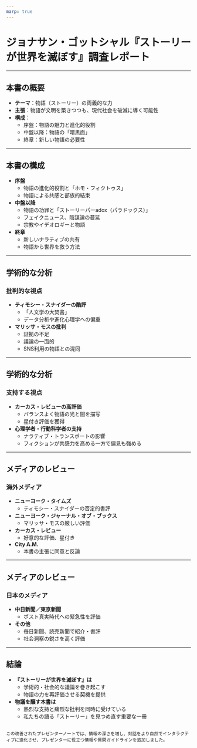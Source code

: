 ```yaml
---
marp: true
---
```


# ジョナサン・ゴットシャル『ストーリーが世界を滅ぼす』調査レポート

<!-- ずんだもん(happy): 今日はジョナサン・ゴットシャルの『ストーリーが世界を滅ぼす』についてお話しするのだ！ -->
<!-- 春日部つむぎ(neutral): どんな内容なのか、とても楽しみだね。物語の影響力について深く考えさせられる本だと聞いているよ。 -->

---

## 本書の概要

- **テーマ**：物語（ストーリー）の両義的な力
- **主張**：物語が文明を築きつつも、現代社会を破滅に導く可能性
- **構成**：
  - 序盤：物語の魅力と進化的役割
  - 中盤以降：物語の「暗黒面」
  - 終章：新しい物語の必要性

<!-- ずんだもん(thinking): このスライドでは本書のテーマや主張、構成について説明しているのだ。物語が持つ二面性が興味深いポイントなのだ。 -->
<!-- 春日部つむぎ(happy): 物語が文明を築くだけでなく、破滅に導く可能性があるというのは、考えさせられるね。具体的な例がどんなものか気になるよ。 -->

---

## 本書の構成

- **序盤**
  - 物語の進化的役割と「ホモ・フィクトゥス」
  - 物語による共感と部族的結束
- **中盤以降**
  - 物語の功罪と「ストーリーパーadox（パラドックス）」
  - フェイクニュース、陰謀論の蔓延
  - 宗教やイデオロギーと物語
- **終章**
  - 新しいナラティブの共有
  - 物語から世界を救う方法

<!-- ずんだもん(neutral): ここでは本書の具体的な構成を説明しているのだ。物語がどのように進化し、そしてどんな問題を引き起こすかが詳細に述べられているのだ。 -->
<!-- 春日部つむぎ(thinking): フェイクニュースや陰謀論の問題も取り上げられているんだね。どうして物語がそれらを助長するのか、詳しく知りたいな。 -->

---

## 学術的な分析

### 批判的な視点

- **ティモシー・スナイダーの酷評**
  - 「人文学の大焚書」
  - データ分析や進化心理学への偏重
- **マリッサ・モスの批判**
  - 証拠の不足
  - 議論の一面的
  - SNS利用の物語との混同

<!-- ずんだもん(sad): ここでは批判的な視点について説明しているのだ。スナイダーとモスが、データ分析への偏重や証拠不足を指摘しているのだ。 -->
<!-- 春日部つむぎ(neutral): 批判も重要な視点だよね。それぞれの批判がどんな背景から来ているのか、もう少し詳しく知りたいところだね。 -->

---

## 学術的な分析

### 支持する視点

- **カーカス・レビューの高評価**
  - バランスよく物語の光と闇を描写
  - 星付き評価を獲得
- **心理学者・行動科学者の支持**
  - ナラティブ・トランスポートの影響
  - フィクションが共感力を高める一方で偏見も強める

<!-- ずんだもん(happy): 今度は支持する視点についてだよ！カーカス・レビューや心理学者たちが、本書をバランスの取れた作品として高く評価しているのだ。 -->
<!-- 春日部つむぎ(happy): 物語の持つ力を再評価するきっかけとして読まれているんだね。フィクションが共感力を高めるというのは興味深い見解だよ。 -->

---

## メディアのレビュー

### 海外メディア

- **ニューヨーク・タイムズ**
  - ティモシー・スナイダーの否定的書評
- **ニューヨーク・ジャーナル・オブ・ブックス**
  - マリッサ・モスの厳しい評価
- **カーカス・レビュー**
  - 好意的な評価、星付き
- **City A.M.**
  - 本書の主張に同意と反論

<!-- ずんだもん(neutral): 海外メディアのレビューも多岐にわたっているのだ。否定的なものから好意的なものまで、さまざまな意見があるのだ。 -->
<!-- 春日部つむぎ(thinking): 否定的な意見もあるけれど、好意的な評価も少なくないようだね。レビューを通じて本書の多面性が浮き彫りになっているね。 -->

---

## メディアのレビュー

### 日本のメディア

- **中日新聞／東京新聞**
  - ポスト真実時代への緊急性を評価
- **その他**
  - 毎日新聞、読売新聞で紹介・書評
  - 社会洞察の鋭さを高く評価

<!-- ずんだもん(happy): 日本のメディアもこの本を高く評価しているのだ！特に社会洞察の鋭さが注目されているのだ。 -->
<!-- 春日部つむぎ(happy): 日本でも注目されているんだね。物語の影響力について考えさせられる内容だよ。どうしてそれが社会にとって重要か、さらに掘り下げてみたいね。 -->

---

## 結論

- **『ストーリーが世界を滅ぼす』は**
  - 学術的・社会的な議論を巻き起こす
  - 物語の力を再評価させる契機を提供
- **物議を醸す本書は**
  - 熱烈な支持と痛烈な批判を同時に受けている
  - 私たちの語る「ストーリー」を見つめ直す重要な一冊

<!-- ずんだもん(happy): 最後に、この本がどれだけ議論を巻き起こしているかを振り返るのだ！物語の力について再評価するきっかけを提供しているんだね。 -->
<!-- 春日部つむぎ(neutral): 多くの人にとって、考えさせられる一冊だと思うよ。どんな物語が未来を形作るのか、私たち自身のストーリーを見つめ直す機会になるね。 -->
```

この改善されたプレゼンターノートでは、情報の深さを増し、対話をより自然でインタラクティブに進化させ、プレゼンターに役立つ情報や質問ガイドラインを追加しました。